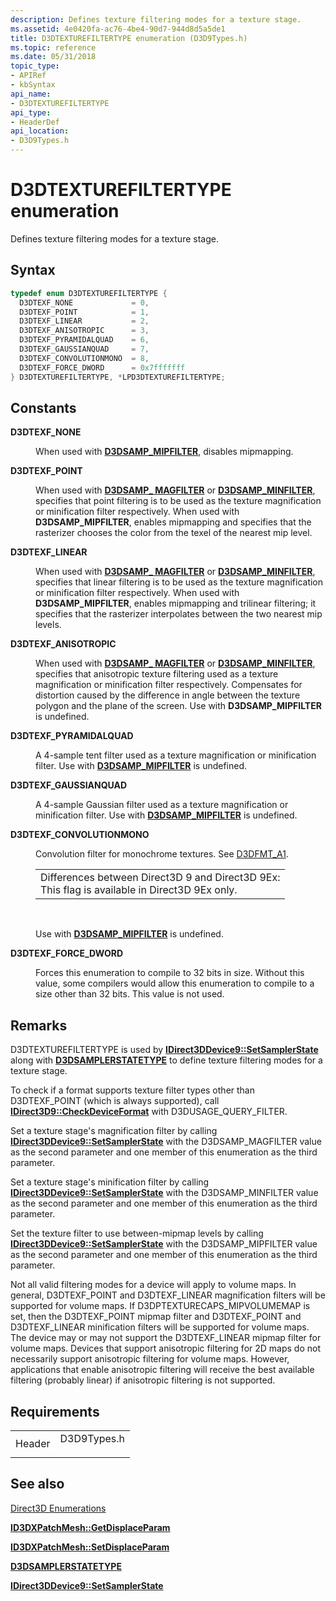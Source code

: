 ```yaml
---
description: Defines texture filtering modes for a texture stage.
ms.assetid: 4e0420fa-ac76-4be4-90d7-944d8d5a5de1
title: D3DTEXTUREFILTERTYPE enumeration (D3D9Types.h)
ms.topic: reference
ms.date: 05/31/2018
topic_type:
- APIRef
- kbSyntax
api_name:
- D3DTEXTUREFILTERTYPE
api_type:
- HeaderDef
api_location:
- D3D9Types.h
---
```


# D3DTEXTUREFILTERTYPE enumeration

Defines texture filtering modes for a texture stage.

## Syntax


```C++
typedef enum D3DTEXTUREFILTERTYPE { 
  D3DTEXF_NONE             = 0,
  D3DTEXF_POINT            = 1,
  D3DTEXF_LINEAR           = 2,
  D3DTEXF_ANISOTROPIC      = 3,
  D3DTEXF_PYRAMIDALQUAD    = 6,
  D3DTEXF_GAUSSIANQUAD     = 7,
  D3DTEXF_CONVOLUTIONMONO  = 8,
  D3DTEXF_FORCE_DWORD      = 0x7fffffff
} D3DTEXTUREFILTERTYPE, *LPD3DTEXTUREFILTERTYPE;
```



## Constants

<dl> <dt>

<span id="D3DTEXF_NONE"></span><span id="d3dtexf_none"></span>**D3DTEXF\_NONE**
</dt> <dd>

When used with [**D3DSAMP\_MIPFILTER**](./d3dsamplerstatetype.md), disables mipmapping.

</dd> <dt>

<span id="D3DTEXF_POINT"></span><span id="d3dtexf_point"></span>**D3DTEXF\_POINT**
</dt> <dd>

When used with [**D3DSAMP\_ MAGFILTER**](./d3dsamplerstatetype.md) or [**D3DSAMP\_MINFILTER**](./d3dsamplerstatetype.md), specifies that point filtering is to be used as the texture magnification or minification filter respectively. When used with **D3DSAMP\_MIPFILTER**, enables mipmapping and specifies that the rasterizer chooses the color from the texel of the nearest mip level.

</dd> <dt>

<span id="D3DTEXF_LINEAR"></span><span id="d3dtexf_linear"></span>**D3DTEXF\_LINEAR**
</dt> <dd>

When used with [**D3DSAMP\_ MAGFILTER**](./d3dsamplerstatetype.md) or [**D3DSAMP\_MINFILTER**](./d3dsamplerstatetype.md), specifies that linear filtering is to be used as the texture magnification or minification filter respectively. When used with **D3DSAMP\_MIPFILTER**, enables mipmapping and trilinear filtering; it specifies that the rasterizer interpolates between the two nearest mip levels.

</dd> <dt>

<span id="D3DTEXF_ANISOTROPIC"></span><span id="d3dtexf_anisotropic"></span>**D3DTEXF\_ANISOTROPIC**
</dt> <dd>

When used with [**D3DSAMP\_ MAGFILTER**](./d3dsamplerstatetype.md) or [**D3DSAMP\_MINFILTER**](./d3dsamplerstatetype.md), specifies that anisotropic texture filtering used as a texture magnification or minification filter respectively. Compensates for distortion caused by the difference in angle between the texture polygon and the plane of the screen. Use with **D3DSAMP\_MIPFILTER** is undefined.

</dd> <dt>

<span id="D3DTEXF_PYRAMIDALQUAD"></span><span id="d3dtexf_pyramidalquad"></span>**D3DTEXF\_PYRAMIDALQUAD**
</dt> <dd>

A 4-sample tent filter used as a texture magnification or minification filter. Use with [**D3DSAMP\_MIPFILTER**](./d3dsamplerstatetype.md) is undefined.

</dd> <dt>

<span id="D3DTEXF_GAUSSIANQUAD"></span><span id="d3dtexf_gaussianquad"></span>**D3DTEXF\_GAUSSIANQUAD**
</dt> <dd>

A 4-sample Gaussian filter used as a texture magnification or minification filter. Use with [**D3DSAMP\_MIPFILTER**](./d3dsamplerstatetype.md) is undefined.

</dd> <dt>

<span id="D3DTEXF_CONVOLUTIONMONO"></span><span id="d3dtexf_convolutionmono"></span>**D3DTEXF\_CONVOLUTIONMONO**
</dt> <dd>

Convolution filter for monochrome textures. See [D3DFMT\_A1](d3dformat.md).



|                                                                                                                     |
|---------------------------------------------------------------------------------------------------------------------|
| Differences between Direct3D 9 and Direct3D 9Ex:<br/> This flag is available in Direct3D 9Ex only.<br/> |



 

Use with [**D3DSAMP\_MIPFILTER**](./d3dsamplerstatetype.md) is undefined.

</dd> <dt>

<span id="D3DTEXF_FORCE_DWORD"></span><span id="d3dtexf_force_dword"></span>**D3DTEXF\_FORCE\_DWORD**
</dt> <dd>

Forces this enumeration to compile to 32 bits in size. Without this value, some compilers would allow this enumeration to compile to a size other than 32 bits. This value is not used.

</dd> </dl>

## Remarks

D3DTEXTUREFILTERTYPE is used by [**IDirect3DDevice9::SetSamplerState**](/windows/win32/api/d3d9helper/nf-d3d9helper-idirect3ddevice9-setsamplerstate) along with [**D3DSAMPLERSTATETYPE**](./d3dsamplerstatetype.md) to define texture filtering modes for a texture stage.

To check if a format supports texture filter types other than D3DTEXF\_POINT (which is always supported), call [**IDirect3D9::CheckDeviceFormat**](/windows/win32/api/d3d9/nf-d3d9-idirect3d9-checkdeviceformat) with D3DUSAGE\_QUERY\_FILTER.

Set a texture stage's magnification filter by calling [**IDirect3DDevice9::SetSamplerState**](/windows/win32/api/d3d9helper/nf-d3d9helper-idirect3ddevice9-setsamplerstate) with the D3DSAMP\_MAGFILTER value as the second parameter and one member of this enumeration as the third parameter.

Set a texture stage's minification filter by calling [**IDirect3DDevice9::SetSamplerState**](/windows/win32/api/d3d9helper/nf-d3d9helper-idirect3ddevice9-setsamplerstate) with the D3DSAMP\_MINFILTER value as the second parameter and one member of this enumeration as the third parameter.

Set the texture filter to use between-mipmap levels by calling [**IDirect3DDevice9::SetSamplerState**](/windows/win32/api/d3d9helper/nf-d3d9helper-idirect3ddevice9-setsamplerstate) with the D3DSAMP\_MIPFILTER value as the second parameter and one member of this enumeration as the third parameter.

Not all valid filtering modes for a device will apply to volume maps. In general, D3DTEXF\_POINT and D3DTEXF\_LINEAR magnification filters will be supported for volume maps. If D3DPTEXTURECAPS\_MIPVOLUMEMAP is set, then the D3DTEXF\_POINT mipmap filter and D3DTEXF\_POINT and D3DTEXF\_LINEAR minification filters will be supported for volume maps. The device may or may not support the D3DTEXF\_LINEAR mipmap filter for volume maps. Devices that support anisotropic filtering for 2D maps do not necessarily support anisotropic filtering for volume maps. However, applications that enable anisotropic filtering will receive the best available filtering (probably linear) if anisotropic filtering is not supported.

## Requirements



|                   |                                                                                        |
|-------------------|----------------------------------------------------------------------------------------|
| Header<br/> | <dl> <dt>D3D9Types.h</dt> </dl> |



## See also

<dl> <dt>

[Direct3D Enumerations](dx9-graphics-reference-d3d-enums.md)
</dt> <dt>

[**ID3DXPatchMesh::GetDisplaceParam**](id3dxpatchmesh--getdisplaceparam.md)
</dt> <dt>

[**ID3DXPatchMesh::SetDisplaceParam**](id3dxpatchmesh--setdisplaceparam.md)
</dt> <dt>

[**D3DSAMPLERSTATETYPE**](./d3dsamplerstatetype.md)
</dt> <dt>

[**IDirect3DDevice9::SetSamplerState**](/windows/win32/api/d3d9helper/nf-d3d9helper-idirect3ddevice9-setsamplerstate)
</dt> </dl>

 

 

